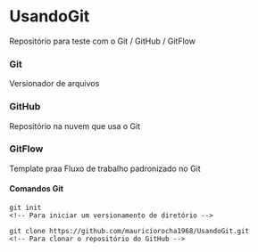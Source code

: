 # UsandoGit
Repositório para teste com o Git / GitHub / GitFlow

### Git
Versionador de arquivos

### GitHub
Repositório na nuvem que usa o Git

### GitFlow
Template praa Fluxo de trabalho padronizado no Git

#### Comandos Git
```
git init 
<!-- Para iniciar um versionamento de diretório -->
```
```
git clone https://github.com/mauriciorocha1968/UsandoGit.git
<!-- Para clonar o repositório do GitHub -->
```

